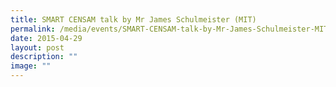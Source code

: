 ```yaml
---
title: SMART CENSAM talk by Mr James Schulmeister (MIT)
permalink: /media/events/SMART-CENSAM-talk-by-Mr-James-Schulmeister-MIT/
date: 2015-04-29
layout: post
description: ""
image: ""
---
```

